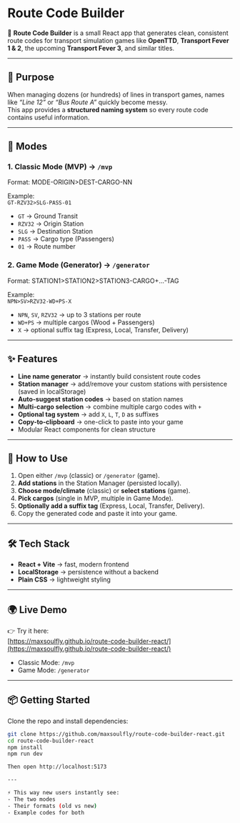 # Route Code Builder

🚦 **Route Code Builder** is a small React app that generates clean, consistent route codes for transport simulation games like **OpenTTD**, **Transport Fever 1 & 2**, the upcoming **Transport Fever 3**, and similar titles.

---

## 🎯 Purpose

When managing dozens (or hundreds) of lines in transport games, names like _“Line 12”_ or _“Bus Route A”_ quickly become messy.  
This app provides a **structured naming system** so every route code contains useful information.

---

## 🧭 Modes

### 1. Classic Mode (MVP) → `/mvp`

Format:
MODE-ORIGIN>DEST-CARGO-NN


Example:  
`GT-RZV32>SLG-PASS-01`

- `GT` → Ground Transit  
- `RZV32` → Origin Station  
- `SLG` → Destination Station  
- `PASS` → Cargo type (Passengers)  
- `01` → Route number  

### 2. Game Mode (Generator) → `/generator`

Format:
STATION1>STATION2>STATION3-CARGO+...-TAG


Example:  
`NPN>SV>RZV32-WD+PS-X`

- `NPN`, `SV`, `RZV32` → up to 3 stations per route  
- `WD+PS` → multiple cargos (Wood + Passengers)  
- `X` → optional suffix tag (Express, Local, Transfer, Delivery)  

---

## ✨ Features

- **Line name generator** → instantly build consistent route codes  
- **Station manager** → add/remove your custom stations with persistence (saved in localStorage)  
- **Auto-suggest station codes** → based on station names  
- **Multi-cargo selection** → combine multiple cargo codes with `+`  
- **Optional tag system** → add `X`, `L`, `T`, `D` as suffixes  
- **Copy-to-clipboard** → one-click to paste into your game  
- Modular React components for clean structure  

---

## 🚀 How to Use

1. Open either `/mvp` (classic) or `/generator` (game).  
2. **Add stations** in the Station Manager (persisted locally).  
3. **Choose mode/climate** (classic) or **select stations** (game).  
4. **Pick cargos** (single in MVP, multiple in Game Mode).  
5. **Optionally add a suffix tag** (Express, Local, Transfer, Delivery).  
6. Copy the generated code and paste it into your game.  

---

## 🛠 Tech Stack

- **React + Vite** → fast, modern frontend  
- **LocalStorage** → persistence without a backend  
- **Plain CSS** → lightweight styling  

---

## 🌍 Live Demo

👉 Try it here:  
[https://maxsoulfly.github.io/route-code-builder-react/](https://maxsoulfly.github.io/route-code-builder-react/)

- Classic Mode: `/mvp`  
- Game Mode: `/generator`

---

## 📦 Getting Started

Clone the repo and install dependencies:

```bash
git clone https://github.com/maxsoulfly/route-code-builder-react.git
cd route-code-builder-react
npm install
npm run dev

Then open http://localhost:5173

---

⚡ This way new users instantly see:  
- The two modes  
- Their formats (old vs new)  
- Example codes for both  

